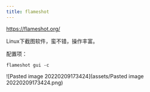 ```yaml
---
title: flameshot
---
```


https://flameshot.org/

Linux下截图软件，蛮不错，操作丰富。

配置项：

```
flameshot gui -c
```

![Pasted image 20220209173424](assets/Pasted image 20220209173424.png)